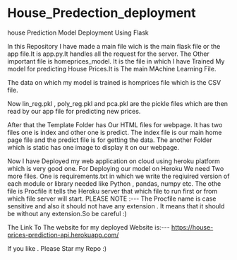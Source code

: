 # House_Predection_deployment
house Prediction Model Deployment Using Flask

In this Repository I have made a main file wich is the main flask file or the app file.It is app.py.It handles all the request for the server.
The Other important file is homeprices_model. It is the file in which I have Trained My model for predicting House Prices.It is The main MAchine Learning File.

The data on which my model is trained is homprices file which is the CSV file.

Now lin_reg.pkl , poly_reg.pkl and pca.pkl are the pickle files which are then read by our app file for predicting new prices.

After that the Template Folder has Our HTML files for webpage. It has two files one is index and other one is predict. The index file is our main home page file and the predict file is for getting the data.
The another Folder which is static has one image to display it on our webpage.

Now I have Deployed my web application on cloud using heroku platform which is very good one.
For Deploying our model on Heroku We need Two more files.
One is requirements.txt in which we write the reqiuired version of each module or library needed like Python , pandas, numpy etc.
The othe file is Procfile it tells the Heroku server that which file to run first or from which file server will start.
PLEASE NOTE :---
The Procfile name is case sensitive and also it should not have any extension . It means that it should be without any extension.So be careful :)


The Link To The website for my deployed Website is:---
https://house-prices-prediction-api.herokuapp.com/

If you like . Please Star my Repo :)
